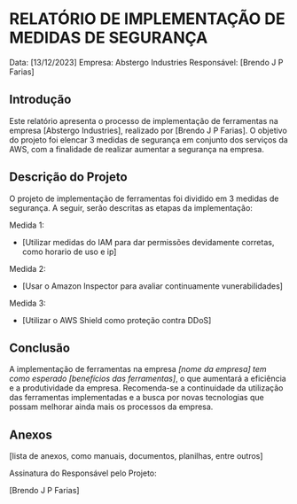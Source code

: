 # RELATÓRIO DE IMPLEMENTAÇÃO DE MEDIDAS DE SEGURANÇA

Data: [13/12/2023]
Empresa: Abstergo Industries 
Responsável: [Brendo J P Farias]
## Introdução
Este relatório apresenta o processo de implementação de ferramentas na empresa [Abstergo Industries], realizado por [Brendo J P Farias]. O objetivo do projeto foi elencar 3 medidas de segurança em conjunto dos serviços da AWS, com a finalidade de realizar aumentar a segurança na empresa.

## Descrição do Projeto
O projeto de implementação de ferramentas foi dividido em 3 medidas de segurança. A seguir, serão descritas as etapas da implementação:

Medida 1: 
- [Utilizar medidas do IAM para dar permissões devidamente corretas, como horario de uso e ip]

Medida 2: 
- [Usar o Amazon Inspector para avaliar continuamente vunerabilidades]

Medida 3: 
- [Utilizar o AWS Shield como proteção contra DDoS]


## Conclusão
A implementação de ferramentas na empresa *[nome da empresa] tem como esperado [benefícios das ferramentas]*, o que aumentará a eficiência e a produtividade da empresa. Recomenda-se a continuidade da utilização das ferramentas implementadas e a busca por novas tecnologias que possam melhorar ainda mais os processos da empresa.

## Anexos

[lista de anexos, como manuais, documentos, planilhas, entre outros]

Assinatura do Responsável pelo Projeto:

[Brendo J P Farias]